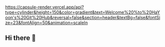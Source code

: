 https://capsule-render.vercel.app/api?type=cylinder&height=150&color=gradient&text=Welcome%20%to%20HaYoon's%20Git%20Hub&reversal=false&section=header&textBg=false&fontSize=23&fontAlign=50&animation=scaleIn





## Hi there 👋

<!--
**yyon0317/yyon0317** is a ✨ _special_ ✨ repository because its `README.md` (this file) appears on your GitHub profile.

Here are some ideas to get you started:

- 🔭 I’m currently working on ...
- 🌱 I’m currently learning ...
- 👯 I’m looking to collaborate on ...
- 🤔 I’m looking for help with ...
- 💬 Ask me about ...
- 📫 How to reach me: ...
- 😄 Pronouns: ...
- ⚡ Fun fact: ...
-->
